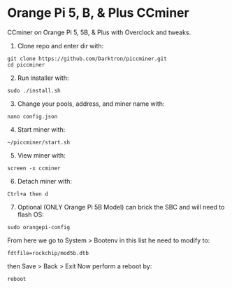 # Orange Pi 5, B, & Plus CCminer
CCminer on Orange Pi 5, 5B, &amp; Plus with Overclock and tweaks.
1. Clone repo and enter dir with:
```
git clone https://github.com/Darktron/piccminer.git
cd piccminer
```

2. Run installer with:
```
sudo ./install.sh
```

3. Change your pools, address, and miner name with:
```
nano config.json
```

4. Start miner with:
```
~/piccminer/start.sh
```

5. View miner with:
```
screen -x ccminer
```

6. Detach miner with:
```
Ctrl+a then d
```

7. Optional (ONLY Orange Pi 5B Model) can brick the SBC and will need to flash OS:
```
sudo orangepi-config
```
From here we go to System > Bootenv
in this list he need to modify to:
``` 
fdtfile=rockchip/mod5b.dtb
```
then Save > Back > Exit
Now perform a reboot by:
``` 
reboot
```

